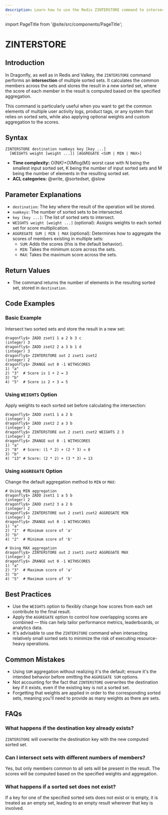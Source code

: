 ```yaml
---
description: Learn how to use the Redis ZINTERSTORE command to intersect multiple sorted sets and store the result, plus expert tips beyond the official Redis docs.
---
```


import PageTitle from '@site/src/components/PageTitle';

# ZINTERSTORE

<PageTitle title="Redis ZINTERSTORE Explained (Better Than Official Docs)" />

## Introduction

In Dragonfly, as well as in Redis and Valkey, the `ZINTERSTORE` command performs an **intersection** of multiple sorted sets.
It calculates the common members across the sets and stores the result in a new sorted set, where the score of each member in the result is computed based on the specified aggregation.

This command is particularly useful when you want to get the common elements of multiple user activity logs, product tags, or any system that relies on sorted sets, while also applying optional weights and custom aggregation to the scores.

## Syntax

```shell
ZINTERSTORE destination numkeys key [key ...]
  [WEIGHTS weight [weight ...]] [AGGREGATE <SUM | MIN | MAX>]
```

- **Time complexity:** O(N*K)+O(M*log(M)) worst case with N being the smallest input sorted set, K being the number of input sorted sets and M being the number of elements in the resulting sorted set.
- **ACL categories:** @write, @sortedset, @slow

## Parameter Explanations

- `destination`: The key where the result of the operation will be stored.
- `numkeys`: The number of sorted sets to be intersected.
- `key [key ...]`: The list of sorted sets to intersect.
- `WEIGHTS weight [weight ...]` (optional): Assigns weights to each sorted set for score multiplication.
- `AGGREGATE SUM | MIN | MAX` (optional): Determines how to aggregate the scores of members existing in multiple sets:
  - `SUM`: Adds the scores (this is the default behavior).
  - `MIN`: Takes the minimum score across the sets.
  - `MAX`: Takes the maximum score across the sets.

## Return Values

- The command returns the number of elements in the resulting sorted set, stored in `destination`.

## Code Examples

### Basic Example

Intersect two sorted sets and store the result in a new set:

```shell
dragonfly$> ZADD zset1 1 a 2 b 3 c
(integer) 3
dragonfly$> ZADD zset2 2 a 3 b 1 d
(integer) 3
dragonfly$> ZINTERSTORE out 2 zset1 zset2
(integer) 2
dragonfly$> ZRANGE out 0 -1 WITHSCORES
1) "a"
2) "3"  # Score is 1 + 2 = 3
3) "b"
4) "5"  # Score is 2 + 3 = 5
```

### Using `WEIGHTS` Option

Apply weights to each sorted set before calculating the intersection:

```shell
dragonfly$> ZADD zset1 1 a 2 b
(integer) 2
dragonfly$> ZADD zset2 2 a 3 b
(integer) 2
dragonfly$> ZINTERSTORE out 2 zset1 zset2 WEIGHTS 2 3
(integer) 2
dragonfly$> ZRANGE out 0 -1 WITHSCORES
1) "a"
2) "8"  # Score: (1 * 2) + (2 * 3) = 8
3) "b"
4) "13" # Score: (2 * 2) + (3 * 3) = 13
```

### Using `AGGREGATE` Option

Change the default aggregation method to `MIN` or `MAX`:

```shell
# Using MIN aggregation
dragonfly$> ZADD zset1 1 a 5 b
(integer) 2
dragonfly$> ZADD zset2 3 a 2 b
(integer) 2
dragonfly$> ZINTERSTORE out 2 zset1 zset2 AGGREGATE MIN
(integer) 2
dragonfly$> ZRANGE out 0 -1 WITHSCORES
1) "a"
2) "1"  # Minimum score of 'a'
3) "b"
4) "2"  # Minimum score of 'b'

# Using MAX aggregation
dragonfly$> ZINTERSTORE out 2 zset1 zset2 AGGREGATE MAX
(integer) 2
dragonfly$> ZRANGE out 0 -1 WITHSCORES
1) "a"
2) "3"  # Maximum score of 'a'
3) "b"
4) "5"  # Maximum score of 'b'
```

## Best Practices

- Use the `WEIGHTS` option to flexibly change how scores from each set contribute to the final result.
- Apply the `AGGREGATE` option to control how overlapping scores are combined — this can help tailor performance metrics, leaderboards, or analytics data.
- It's advisable to use the `ZINTERSTORE` command when intersecting relatively small sorted sets to minimize the risk of executing resource-heavy operations.

## Common Mistakes

- Using `SUM` aggregation without realizing it's the default; ensure it's the intended behavior before omitting the `AGGREGATE SUM` options.
- Not accounting for the fact that `ZINTERSTORE` overwrites the destination key if it exists, even if the existing key is not a sorted set.
- Forgetting that weights are applied in order to the corresponding sorted sets, meaning you'll need to provide as many weights as there are sets.

## FAQs

### What happens if the destination key already exists?

`ZINTERSTORE` will overwrite the destination key with the new computed sorted set.

### Can I intersect sets with different numbers of members?

Yes, but only members common to all sets will be present in the result. The scores will be computed based on the specified weights and aggregation.

### What happens if a sorted set does not exist?

If a key for one of the specified sorted sets does not exist or is empty, it is treated as an empty set, leading to an empty result wherever that key is involved.

